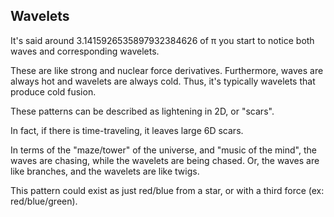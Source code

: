 ## Wavelets

It's said around 3.1415926535897932384626 of π you start to notice both waves and corresponding wavelets.

These are like strong and nuclear force derivatives. Furthermore, waves are always hot and wavelets are always cold. Thus, it's typically wavelets that produce cold fusion.

These patterns can be described as lightening in 2D, or "scars".

In fact, if there is time-traveling, it leaves large 6D scars.

In terms of the "maze/tower" of the universe, and "music of the mind", the waves are chasing, while the wavelets are being chased. Or, the waves are like branches, and the wavelets are like twigs.

This pattern could exist as just red/blue from a star, or with a third force (ex: red/blue/green). 